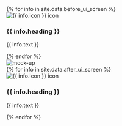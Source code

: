 <div class = 'flex contain' style="background: url(../assets/bg.svg)">
  <div class= 'third container'>
    <div class = 'row'>
    {% for info in site.data.before_ui_screen %}
      <div class = 'col-md-11'>
      <img src = '{{ site.baseurl }}/assets/icons/{{ info.icon }}.svg' alt = '{{ info.icon }} icon'>
        <h3> {{ info.heading }}</h3>
        <p>{{ info.text }}</p>
      </div>
    {% endfor %}
    </div>
  </div>
  <div class = 'third'>
    <img src = '{{ site.baseurl }}/assets/mockup-gif' alt = 'mock-up' class = 'mockup'>
  </div>
  <div class = 'third container'>
    <div class = 'row'>
    {% for info in site.data.after_ui_screen %}
      <div class = 'col-md-11'>
      <img src = '{{ site.baseurl }}/assets/icons/{{ info.icon }}.svg' alt = '{{ info.icon }} icon'>
        <h3> {{ info.heading }}</h3>
        <p> {{ info.text }}</p>
      </div>
    {% endfor %}
    </div>
  </div>
</div>
